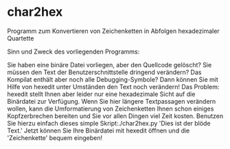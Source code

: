 # char2hex
Programm zum Konvertieren von Zeichenketten in Abfolgen hexadezimaler Quartette

Sinn und Zweck des vorliegenden Programms:

Sie haben eine binäre Datei vorliegen, aber den Quellcode gelöscht?
Sie müssen den Text der Benutzerschnittstelle dringend verändern?
Das Kompilat enthält aber noch alle Debugging-Symbole? Dann können Sie
mit Hilfe von hexedit unter Umständen den Text noch verändern!
Das Problem: hexedit stellt Ihnen aber leider nur eine hexadezimale
Sicht auf die Binärdatei zur Verfügung. Wenn Sie hier längere Textpassagen
verändern wollen, kann die Umformatierung von Zeichenketten
Ihnen schon einiges Kopfzerbrechen bereiten und Sie vor allen
Dingen viel Zeit kosten. Benutzen Sie hierzu einfach dieses simple
Skript:./char2hex.py 'Dies ist der blöde Text.' Jetzt können Sie
Ihre Binärdatei mit hexedit öffnen und die 'Zeichenkette' bequem eingeben!


